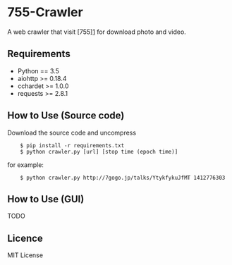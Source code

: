 # 755-Crawler
A web crawler that visit [755][1](http://7gogo.jp/) for download photo and video.

## Requirements
* Python == 3.5
* aiohttp >= 0.18.4
* cchardet >= 1.0.0
* requests >= 2.8.1

## How to Use (Source code)
Download the source code and uncompress

        $ pip install -r requirements.txt
        $ python crawler.py [url] [stop time (epoch time)]

for example:

        $ python crawler.py http://7gogo.jp/talks/YtykfykuJfMT 1412776303

## How to Use (GUI)
TODO

## Licence
MIT License
